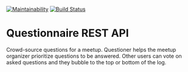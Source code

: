 [![Maintainability](https://api.codeclimate.com/v1/badges/f07185dddb5a12f9f15f/maintainability)](https://codeclimate.com/github/niomwungeri-fabrice/questionnaire-api/maintainability)
[![Build Status](https://travis-ci.com/niomwungeri-fabrice/questionnaire-api.svg?branch=master)](https://travis-ci.com/niomwungeri-fabrice/questionnaire-api)

# Questionnaire REST API
Crowd-source questions for a meetup. ​Questioner​​ helps the meetup organizer prioritize questions to be answered. Other users can vote on asked questions and they bubble to the top or bottom of the log.
